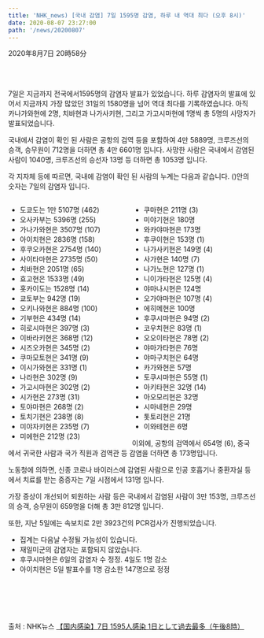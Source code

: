 ```yaml
---
title: 'NHK_news) [국내 감염] 7일 1595명 감염, 하루 내 역대 최다 (오후 8시)'
date: 2020-08-07 23:27:00
path: '/news/20200807'
---
```

2020年8月7日 20時58分

<br>
<br>

7일은 지금까지 전국에서1595명의 감염자 발표가 있었습니다. 하루 감염자의 발표에 있어서 지금까지 가장 많았던 31일의 1580명을 넘어 역대 최다를 기록하였습니다. 아직 카나가와현에 2명, 치바현과 나가사키현, 그리고 가고시마현에 1명씩 총 5명의 사망자가 발표되었습니다.

국내에서 감염이 확인 된 사람은 공항의 검역 등을 포함하여 4만 5889명, 크루즈선의 승객, 승무원이 712명을 더하면 총 4만 6601명 입니다. 사망한 사람은 국내에서 감염된 사람이 1040명, 크루즈선의 승선자 13명 등 더하면 총 1053명 입니다.

각 지자체 등에 따르면, 국내에 감염이 확인 된 사람의 누계는 다음과 같습니다.
()안의 숫자는 7일의 감염자 입니다.

<div style="width:100%">
    <div style="width:50%; float:left">
        <ul>
            <li>도쿄도는 1만 5107명 (462)</li>
            <li>오사카부는 5396명 (255)</li>
            <li>가나가와현은 3507명 (107)</li>
            <li>아이치현은 2836명 (158)</li>
            <li>후쿠오카현은 2754명 (140)</li>
            <li>사이타마현은 2735명 (50)</li>
            <li>치바현은 2051명 (65)</li>
            <li>효고현은 1533명 (49)</li>
            <li>홋카이도는 1528명 (14)</li>
            <li>쿄토부는 942명 (19)</li>
            <li>오키나와현은 884명 (100)</li>
            <li>기부현은 434명 (14)</li>
            <li>히로시마현은 397명 (3)</li>
            <li>이바라키현은 368명 (12)</li>
            <li>시즈오카현은 345명 (2)</li>
            <li>쿠마모토현은 341명 (9)</li>
            <li>이시가와현은 331명 (1)</li>
            <li>나라현은 302명 (9)</li>
            <li>가고시마현은 302명 (2)</li>
            <li>시가현은 273명 (31)</li>
            <li>토야마현은 268명 (2)</li>
            <li>토치기현은 238명 (8)</li>
            <li>미야자키현은 235명 (7)</li>
            <li>미에현은 212명 (23)</li>
        </ul>
    </div>
    <div style="width:50%; float:left">
        <ul>
            <li>쿠마현은 211명 (3)</li>
            <li>미야기현은 180명</li>
            <li>와카야마현은 173명</li>
            <li>후쿠이현은 153명 (1)</li>
            <li>나가사키현은 149명 (4)</li>
            <li>사가현은 140명 (7)</li>
            <li>나가노현은 127명 (1)</li>
            <li>니이가타현은 125명 (4)</li>
            <li>야마나시현은 124명</li>
            <li>오가야마현은 107명 (4)</li>
            <li>에히메현은 100명</li>
            <li>후쿠시마현은 94명 (2)</li>
            <li>코우치현은 83명 (1)</li>
            <li>오오이타현은 78명 (2)</li>
            <li>야마가타현은 76명</li>
            <li>야마구치현은 64명</li>
            <li>카가와현은 57명</li>
            <li>토쿠시마현은 55명 (1)</li>
            <li>아키타현은 32명 (14)</li>
            <li>아오모리현은 32명</li>
            <li>시마네현은 29명</li>
            <li>톳토리현은 21명</li>
            <li>이와테현은 6명</li>
        </ul>
    </div>
</div>
<br>

이외에, 공항의 검역에서 654명 (6), 중국에서 귀국한 사람과 국가 직원과 검역관 등 감염을 더하면 총 173명입니다.

노동청에 의하면, 신종 코로나 바이러스에 감염된 사람으로 인공 호흡기나 중환자실 등에서 치료를 받는 중증자는 7일 시점에서 131명 입니다.

가장 증상이 개선되어 퇴원하는 사람 등은 국내에서 감염된 사람이 3만 153명, 크루즈선의 승객, 승무원이 659명을 더해 총 3만 812명 입니다.

또한, 지난 5일에는 속보치로 2만 3923건의 PCR검사가 진행되었습니다.

- 집계는 다음날 수정될 가능성이 있습니다.
- 재일미군의 감염자는 포함되지 않았습니다.
- 후쿠시마현은 6일의 감염자 수 정정. 4일도 1명 감소
- 아이치현은 5일 발표수를 1명 감소한 147명으로 정정

<br>
<br>
<br>
<br>

출처 : NHK뉴스 [【国内感染】7日 1595人感染 1日として過去最多（午後8時）](https://www3.nhk.or.jp/news/html/20200807/k10012556711000.html?utm_int=news_contents_news-main_001)